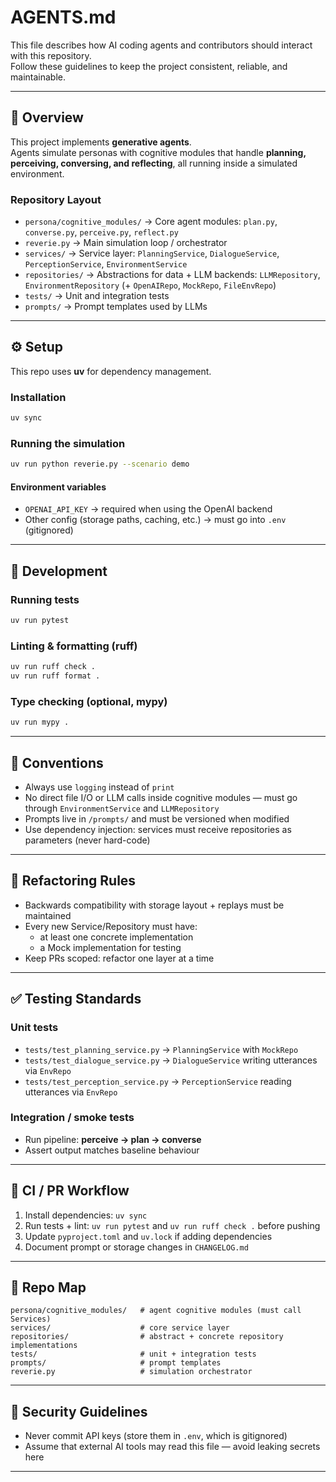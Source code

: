 # AGENTS.md

This file describes how AI coding agents and contributors should interact with this repository.  
Follow these guidelines to keep the project consistent, reliable, and maintainable.  

---

## 📖 Overview

This project implements **generative agents**.  
Agents simulate personas with cognitive modules that handle **planning, perceiving, conversing, and reflecting**, all running inside a simulated environment.  

### Repository Layout

- `persona/cognitive_modules/` → Core agent modules: `plan.py`, `converse.py`, `perceive.py`, `reflect.py`  
- `reverie.py` → Main simulation loop / orchestrator  
- `services/` → Service layer: `PlanningService`, `DialogueService`, `PerceptionService`, `EnvironmentService`  
- `repositories/` → Abstractions for data + LLM backends: `LLMRepository`, `EnvironmentRepository` (+ `OpenAIRepo`, `MockRepo`, `FileEnvRepo`)  
- `tests/` → Unit and integration tests  
- `prompts/` → Prompt templates used by LLMs  

---

## ⚙️ Setup

This repo uses **uv** for dependency management.  

### Installation

```bash
uv sync
```

### Running the simulation

```bash
uv run python reverie.py --scenario demo
```

#### Environment variables

- `OPENAI_API_KEY` → required when using the OpenAI backend  
- Other config (storage paths, caching, etc.) → must go into `.env` (gitignored)  

---

## 🧪 Development

### Running tests

```bash
uv run pytest
```

### Linting & formatting (ruff)

```bash
uv run ruff check .
uv run ruff format .
```

### Type checking (optional, mypy)

```bash
uv run mypy .
```

---

## 📝 Conventions

- Always use `logging` instead of `print`  
- No direct file I/O or LLM calls inside cognitive modules — must go through `EnvironmentService` and `LLMRepository`  
- Prompts live in `/prompts/` and must be versioned when modified  
- Use dependency injection: services must receive repositories as parameters (never hard-code)  

---

## 🔧 Refactoring Rules

- Backwards compatibility with storage layout + replays must be maintained  
- Every new Service/Repository must have:
  - at least one concrete implementation  
  - a Mock implementation for testing  
- Keep PRs scoped: refactor one layer at a time  

---

## ✅ Testing Standards

### Unit tests

- `tests/test_planning_service.py` → `PlanningService` with `MockRepo`  
- `tests/test_dialogue_service.py` → `DialogueService` writing utterances via `EnvRepo`  
- `tests/test_perception_service.py` → `PerceptionService` reading utterances via `EnvRepo`  

### Integration / smoke tests

- Run pipeline: **perceive → plan → converse**  
- Assert output matches baseline behaviour  

---

## 🔄 CI / PR Workflow

1. Install dependencies: `uv sync`  
2. Run tests + lint: `uv run pytest` and `uv run ruff check .` before pushing  
3. Update `pyproject.toml` and `uv.lock` if adding dependencies  
4. Document prompt or storage changes in `CHANGELOG.md`  

---

## 📂 Repo Map

```
persona/cognitive_modules/   # agent cognitive modules (must call Services)
services/                    # core service layer
repositories/                # abstract + concrete repository implementations
tests/                       # unit + integration tests
prompts/                     # prompt templates
reverie.py                   # simulation orchestrator
```

---

## 🔑 Security Guidelines

- Never commit API keys (store them in `.env`, which is gitignored)  
- Assume that external AI tools may read this file — avoid leaking secrets here  

---
